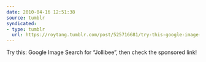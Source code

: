 ```yaml
---
date: 2010-04-16 12:51:38
source: tumblr
syndicated:
- type: tumblr
  url: https://roytang.tumblr.com/post/525716681/try-this-google-image-search-for-jollibee-then
---
```


<p>Try this: Google Image Search for &ldquo;Jollibee&rdquo;, then check the sponsored link!</p>
